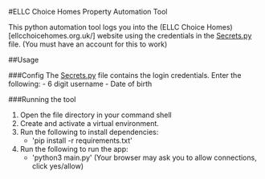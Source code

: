 #ELLC Choice Homes Property Automation Tool

This python automation tool logs you into the (ELLC Choice Homes)[ellcchoicehomes.org.uk/] website
using the credentials in the [Secrets.py](Secrets.py) file. (You must have an account for this to work)

##Usage

###Config
The [Secrets.py](Secrets.py) file contains the login credentials.
Enter the following:
    - 6 digit username 
    - Date of birth

###Running the tool
1. Open the file directory in your command shell
2. Create and activate a virtual environment.
2. Run the following to install dependencies:
   - 'pip install -r requirements.txt'
3. Run the following to run the app:
   - 'python3 main.py' 
   (Your browser may ask you to allow connections, click yes/allow)
